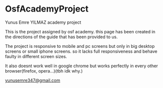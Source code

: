 # OsfAcademyProject
 Yunus Emre YILMAZ academy project

This is the project assigned by osf academy.
this page has been created in the directions of the guide that has been provided to us. 

The project is responsive to mobile and pc screens but only in big desktop screens or small iphone screens.
so it lacks full responsiveness and behave faulty in different screen sizes.

It also doesnt work well in google chrome but works perfectly in every other browser(firefox, opera...)(tbh idk why.)


yunusemre347@gmail.com
